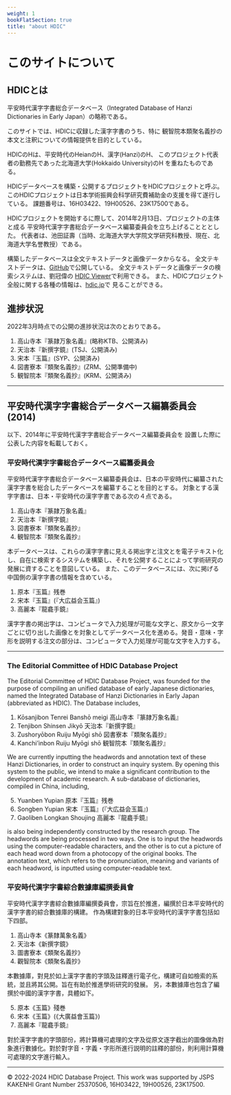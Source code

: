 ```yaml
---
weight: 1
bookFlatSection: true
title: "about HDIC"
---
```

# このサイトについて

## HDICとは

平安時代漢字字書総合データベース（Integrated Database of Hanzi Dictionaries in Early Japan）の略称である。

このサイトでは、HDICに収録した漢字字書のうち、特に
観智院本類聚名義抄の本文と注釈についての情報提供を目的としている。

HDICのHは、平安時代のHeianのH、漢字(Hanzi)のH、
このプロジェクト代表者の勤務先であった北海道大学(Hokkaido University)のH
を重ねたものである。

HDICデータベースを構築・公開するプロジェクトをHDICプロジェクトと呼ぶ。
このHDICプロジェクトは日本学術振興会科学研究費補助金の支援を得て遂行している。
課題番号は、16H03422、19H00526、23K17500である。

HDICプロジェクトを開始するに際して、2014年2月13日、プロジェクトの主体と成る
平安時代漢字字書総合データベース編纂委員会を立ち上げることととした。
代表者は、池田証壽（当時、北海道大学大学院文学研究科教授、現在、北海道大学名誉教授）である。

構築したデータベースは全文テキストデータと画像データからなる。
全文テキストデータは、[GitHub](https://github.com/shikeda/HDIC)で公開している。
全文テキストデータと画像データの検索システムは、劉冠偉の
[HDIC Viewer](https://viewer.hdic.jp)で利用できる。
また、HDICプロジェクト全般に関する各種の情報は、[hdic.jp](https://hdic.jp)で
見ることができる。


## 進捗状況

2022年3月時点での公開の進捗状況は次のとおりである。

1. 高山寺本『篆隷万象名義』(略称KTB、公開済み)
2. 天治本『新撰字鏡』(TSJ、公開済み)
2. 宋本『玉篇』(SYP、公開済み)
3. 図書寮本『類聚名義抄』(ZRM、公開準備中)
4. 観智院本『類聚名義抄』(KRM、公開済み)

---

## 平安時代漢字字書総合データベース編纂委員会(2014)

以下、2014年に平安時代漢字字書総合データベース編纂委員会を
設置した際に公表した内容を転載しておく。

### 平安時代漢字字書総合データベース編纂委員会

平安時代漢字字書総合データベース編纂委員会は、日本の平安時代に編纂された漢字字書を総合したデータベースを編纂することを目的とする。
対象とする漢字字書は、日本・平安時代の漢字字書である次の４点である。

1. 高山寺本『篆隷万象名義』
2. 天治本『新撰字鏡』
3. 図書寮本『類聚名義抄』
4. 観智院本『類聚名義抄』


本データベースは、これらの漢字字書に見える掲出字と注文とを電子テキスト化し、自在に検索するシステムを構築し、それを公開することによって学術研究の発展に資することを意図している。
また、このデータベースには、次に掲げる中国側の漢字字書の情報を含めている。

1. 原本『玉篇』残巻
2. 宋本『玉篇』(『大広益会玉篇』)
3. 高麗本『龍龕手鏡』

漢字字書の掲出字は、コンピュータで入力処理が可能な文字と、原文から一文字ごとに切り出した画像とを対象としてデータベース化を進める。発音・意味・字形を説明する注文の部分は、コンピュータで入力処理が可能な文字を入力する。

-------------

### The Editorial Committee of HDIC Database Project

The Editorial Committee of HDIC Database Project, was founded for the purpose of compiling an unified database of early Japanese dictionaries, named the Integrated Database of Hanzi Dictionaries in Early Japan (abbreviated as HDIC).
The Database includes,

1. Kōsanjibon Tenrei Banshō meigi 高山寺本『篆隷万象名義』
2. Tenjibon Shinsen Jikyō 天治本『新撰字鏡』
3. Zushoryōbon Ruiju Myōgi shō 図書寮本『類聚名義抄』
4. Kanchi’inbon Ruiju Myōgi shō 観智院本『類聚名義抄』

We are currently inputting the headwords and annotation text of these Hanzi Dictionaries, in order to construct an inquiry system. By opening this system to the public, we intend to make a significant contribution to the development of academic research.
A sub-database of dictionaries, compiled in China, including,

5. Yuanben Yupian 原本『玉篇』残巻
6. Songben Yupian 宋本『玉篇』(『大広益会玉篇』)
7. Gaoliben Longkan Shoujing 高麗本『龍龕手鏡』

is also being independently constructed by the research group.
The headwords are being processed in two ways. One is to input the headwords using the computer-readable characters, and the other is to cut a picture of each head word down from a photocopy of the original books. The annotation text, which refers to the pronunciation, meaning and variants of each headword, is inputted using computer-readable text.

### 平安時代漢字字書綜合數據庫編撰委員會

平安時代漢字字書綜合數據庫編撰委員會，宗旨在於推進，編撰於日本平安時代的漢字字書的綜合數據庫的構建。
作為構建對象的日本平安時代的漢字字書包括如下四部。

1. 高山寺本《篆隸萬象名義》
2. 天治本《新撰字鏡》
3. 圖書寮本《類聚名義抄》
4. 觀智院本《類聚名義抄》

本數據庫，對見於如上漢字字書的字頭及註釋進行電子化，構建可自如檢索的系統，並且將其公開。旨在有助於推進學術研究的發展。
另，本數據庫也包含了編撰於中國的漢字字書，具體如下。

5. 原本《玉篇》殘巻
6. 宋本《玉篇》(《大廣益會玉篇》)
7. 高麗本『龍龕手鏡』

對於漢字字書的字頭部份，將計算機可處理的文字及從原文逐字截出的圖像做為對象進行數據化。對於對字音・字義・字形所進行説明的註釋的部份，則利用計算機可處理的文字進行輸入。

---------------
© 2022-2024  HDIC Database Project.  This work was supported by JSPS KAKENHI Grant Number 25370506, 16H03422, 19H00526, 23K17500.
